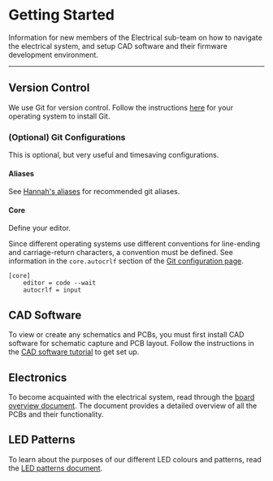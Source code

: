 # Getting Started

Information for new members of the Electrical sub-team on how to navigate the electrical system, and setup CAD software and their firmware development environment.

---

## Version Control

We use Git for version control. Follow the instructions [here](https://git-scm.com/downloads) for your operating system to install Git.

### (Optional) Git Configurations

This is optional, but very useful and timesaving configurations.

#### Aliases

See [Hannah's aliases](docs/getting-started/.gitconfig) for recommended git aliases.

#### Core

Define your editor.

Since different operating systems use different conventions for line-ending and carriage-return characters, a convention must be defined. See information in the `core.autocrlf` section of the [Git configuration page](https://git-scm.com/book/en/v2/Customizing-Git-Git-Configuration).

```.gitconfig
[core]
    editor = code --wait
    autocrlf = input
```

## CAD Software

To view or create any schematics and PCBs, you must first install CAD software for schematic capture and PCB layout. Follow the instructions in the [CAD software tutorial](docs/getting-started/cad-software.md) to get set up.

## Electronics

To become acquainted with the electrical system, read through the [board overview document](docs/getting-started/board-overview.md). The document provides a detailed overview of all the PCBs and their functionality.

## LED Patterns

To learn about the purposes of our different LED colours and patterns, read the [LED patterns document](docs/getting-started/led-patterns.md).
